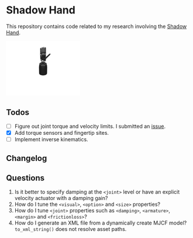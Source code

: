 # Shadow Hand

This repository contains code related to my research involving the [Shadow Hand](https://www.shadowrobot.com/).

<img src="./assets/teaser.gif" width="40%"/>

## Todos

- [ ] Figure out joint torque and velocity limits. I submitted an [issue](https://github.com/shadow-robot/sr_core/issues/206).
- [x] Add torque sensors and fingertip sites.
- [ ] Implement inverse kinematics.

## Changelog


## Questions

1. Is it better to specify damping at the `<joint>` level or have an explicit velocity actuator with a damping gain?
2. How do I tune the `<visual>`, `<option>` and `<size>` properties?
3. How do I tune `<joint>` properties such as `<damping>`, `<armature>`, `<margin>` and `<frictionloss>`?
4. How do I generate an XML file from a dynamically create MJCF model? `to_xml_string()` does not resolve asset paths.
